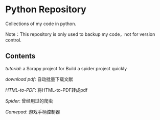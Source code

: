 # Python Repository

Collections of my code in python.

Note：This repository is only used to backup my code，not for version control.

## Contents

*tutorial*: a Scrapy project for Build a spider project quickly

*download pdf*: 自动批量下载文献

*HTML-to-PDF*: 将HTML-to-PDF转成pdf

*Spider*: 曾经用过的爬虫

*Gamepad*: 游戏手柄控制器

